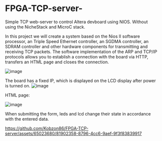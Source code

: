 # FPGA-TCP-server-
Simple TCP web-server to control Altera devboard using NIOS. Without using the NicheStack and MicroC stack.

In this project we will create a system based on the Nios II software processor, an Triple Speed Ethernet controller, an SGDMA controller, an SDRAM controller and other hardware components for transmitting and receiving TCP packets.
The software implementation of the ARP and TCP/IP protocols allows you to establish a connection with the board via HTTP, transfers an HTML page and closes the connection. 

![image](https://github.com/Kobzon86/FPGA-TCP-server/assets/65023680/e3df130c-32c2-4bd7-b844-67f3f542101a)

The board has a fixed IP, which is displayed on the LCD display after power is turned on.
![image](https://github.com/Kobzon86/FPGA-TCP-server/assets/65023680/968d8efb-ae69-401b-a33a-04e0b811688b)

HTML page:

![image](https://github.com/Kobzon86/FPGA-TCP-server/assets/65023680/159c18ba-fc5d-4cb1-adc8-f9c8a85a980c)

When submitting the form, leds and lcd change their state in accordance with the entered data.


https://github.com/Kobzon86/FPGA-TCP-server/assets/65023680/81902358-8796-4cc6-9aef-9f3f83839917


